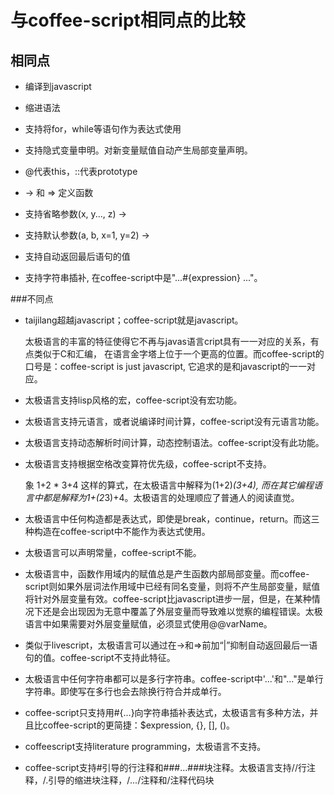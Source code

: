 # 与coffee-script相同点的比较

## 相同点

* 编译到javascript

* 缩进语法

* 支持将for，while等语句作为表达式使用

* 支持隐式变量申明。对新变量赋值自动产生局部变量声明。

* @代表this，::代表prototype

* -> 和 => 定义函数

* 支持省略参数(x, y..., z) ->

* 支持默认参数(a, b, x=1, y=2) ->

* 支持自动返回最后语句的值  

* 支持字符串插补, 在coffee-script中是"...#{expression} ..."。

###不同点

* taijilang超越javascript；coffee-script就是javascript。

  太极语言的丰富的特征使得它不再与javas语言cript具有一一对应的关系，有点类似于C和汇编， 在语言金字塔上位于一个更高的位置。而coffee-script的口号是：coffee-script is just javascript, 它追求的是和javascript的一一对应。

* 太极语言支持lisp风格的宏，coffee-script没有宏功能。

* 太极语言支持元语言，或者说编译时间计算，coffee-script没有元语言功能。

* 太极语言支持动态解析时间计算，动态控制语法。coffee-script没有此功能。

* 太极语言支持根据空格改变算符优先级，coffee-script不支持。

  象 1+2 * 3+4 这样的算式，在太极语言中解释为(1+2)*(3+4), 而在其它编程语言中都是解释为1+(2*3)+4。太极语言的处理顺应了普通人的阅读直觉。

* 太极语言中任何构造都是表达式，即使是break，continue，return。而这三种构造在coffee-script中不能作为表达式使用。

* 太极语言可以声明常量，coffee-script不能。

* 太极语言中，函数作用域内的赋值总是产生函数内部局部变量。而coffee-script则如果外层词法作用域中已经有同名变量，则将不产生局部变量，赋值将针对外层变量有效。coffee-script比javascript进步一层，但是，在某种情况下还是会出现因为无意中覆盖了外层变量而导致难以觉察的编程错误。太极语言中如果需要对外层变量赋值，必须显式使用@@varName。

* 类似于livescript，太极语言可以通过在->和=>前加“|”抑制自动返回最后一语句的值。coffee-script不支持此特征。

* 太极语言中任何字符串都可以是多行字符串。coffee-script中'...'和"..."是单行字符串。即使写在多行也会去除换行符合并成单行。

* coffee-script只支持用#{...}向字符串插补表达式，太极语言有多种方法，并且比coffee-script的更简捷：$expression, {}, [], ()。

* coffeescript支持literature programming，太极语言不支持。

* coffee-script支持#引导的行注释和###...###块注释。太极语言支持//行注释，/.引导的缩进块注释，/*...*/注释和/注释代码块

